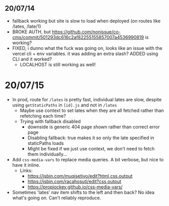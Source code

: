 ## 20/07/14

- fallback working but site is slow to load when deployed (on routes like /lates, /late/1)
- BROKE AUTH, but https://github.com/nonissue/co-cms/commit/501293dc616c2af82255155857007a4536990819 is working?
- FIXED, i dunno what the fuck was going on, looks like an issue with the vercel cli + env variables. it was adding an extra slash? ADDED using CLI and it worked?
  - LOCALHOST is still working as well!

# 20/07/15

- In prod, route for `/lates` is pretty fast, individual lates are slow, despite using `getStaticPaths` in `[id].js` and not in `/lates`
  - Maybe use context to set lates when they are all fetched rather than refetching each time?
  - Trying with fallback disabled
    - downside is generic 404 page shown rather than correct error page
    - Disabling fallback: true makes it so only the late specified in staticPaths loads
    - Might be fixed if we just use context, we don't need to fetch them individually...
- Add `css-media-vars` to replace media queries. A bit verbose, but nice to have it inline.
  - Links:
    - https://jsbin.com/muqisetivo/edit?html,css,output
    - https://jsbin.com/racahosuti/edit?css,output
    - https://propjockey.github.io/css-media-vars/
- Sometimes 'lates' nav item shifts to the left and then back? No idea what's going on. Can't reliably reproduce.
